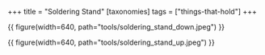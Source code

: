 +++
title = "Soldering Stand"
[taxonomies]
tags = ["things-that-hold"]
+++

{{ figure(width=640, path="tools/soldering_stand_down.jpeg") }}

{{ figure(width=640, path="tools/soldering_stand_up.jpeg") }}